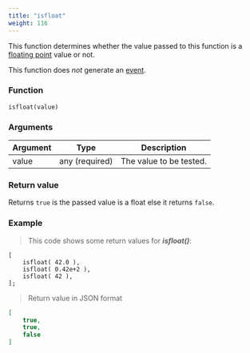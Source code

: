 ```yaml
---
title: "isfloat"
weight: 116
---
```


This function determines whether the value passed to this function
is a [floating point](../../data-types/float) value or not.

This function does *not* generate an [event](../../overview/events).

### Function

`isfloat(value)`

### Arguments

Argument | Type | Description
-------- | ---- | -----------
value | any (required) | The value to be tested.

### Return value

Returns `true` is the passed value is a float else it returns `false`.

### Example

> This code shows some return values for ***isfloat()***:

```thingsdb,json_response
[
    isfloat( 42.0 ),
    isfloat( 0.42e+2 ),
    isfloat( 42 ),
];
```

> Return value in JSON format

```json
[
    true,
    true,
    false
]
```
